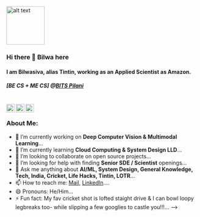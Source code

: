 <img src="https://github.com/rahul799/rahul799/blob/master/Hi.gif" alt="alt text" width="100" height="100" />

### Hi there 👋 Bilwa here

#### I am Bilwasiva, alias Tintin, working as an Applied Scientist as Amazon.
##### [BE CS + ME CS] @[BITS Pilani](https://www.bits-pilani.ac.in/)

<br/>
<a href="https://twitter.com/bilwasiva">
  <img align="left" alt="Bilwasiva | Twitter" width="22px" src="https://cdn.jsdelivr.net/npm/simple-icons@v3/icons/twitter.svg" />
</a>
<a href="https://www.linkedin.com/in/bilwasiva-basu-mallick-503795109/">
  <img align="left" alt="Bilwa's LinkdeIN" width="22px" src="https://cdn.jsdelivr.net/npm/simple-icons@v3/icons/linkedin.svg" />
</a>
<a href="https://bilwasiva.wordpress.com">
  <img align="left" alt="BIlwa's Wordpress" width="22px" src="https://cdn.jsdelivr.net/npm/simple-icons@v3/icons/leetcode.svg" />
</a>
<br />


### About Me:

- 🔭 I’m currently working on **Deep Computer Vision & Multimodal Learning**...
- 🌱 I’m currently learning **Cloud Computing & System Design LLD**...
- 👯 I’m looking to collaborate on open source projects...
- 🤔 I’m looking for help with finding **Senior SDE / Scientist** openings...
- 💬 Ask me anything about **AI/ML, System Design, General Knowledge, Tech, India, Cricket, Life Hacks, Tintin, LOTR**...
- 📫 How to reach me: [Mail](mailto:tintinmyself@gmail.com), [LinkedIn](https://www.linkedin.com/in/bilwasiva/)....
- 😄 Pronouns: He/Him...
- ⚡ Fun fact: My fav cricket shot is lofted staight drive & I can bowl loopy legbreaks too- while slipping a few googlies to castle you!!!...
-->
